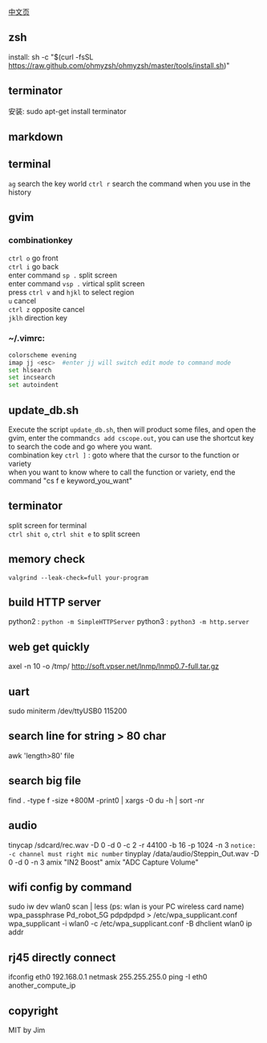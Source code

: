 [中文页](README_zh.md)  

## zsh
install: sh -c "$(curl -fsSL https://raw.github.com/ohmyzsh/ohmyzsh/master/tools/install.sh)"

## terminator
安装: sudo apt-get install terminator

## markdown 

## terminal 
`ag` search the key world 
`ctrl r` search the command when you use in the history 

## gvim 
### combinationkey 
`ctrl o` go front  
`ctrl i` go back  
enter command `sp .` split screen  
enter command `vsp .` virtical split screen  
press `ctrl v` and `hjkl` to select region  
`u` cancel  
`ctrl z` opposite cancel  
`jklh` direction key  

### ~/.vimrc: 
```bash 
colorscheme evening   
imap jj <esc>  #enter jj will switch edit mode to command mode  
set hlsearch  
set incsearch  
set autoindent  
```
## update_db.sh
Execute the script `update_db.sh`, then will product some files, and open the gvim, 
enter the command`cs add cscope.out`, you can use the shortcut key to search the 
code and go where you want.  
combination key `ctrl ]` : goto where that the cursor to the function or variety  
when you want to know where to call the function or variety, end the command 
"cs f e keyword_you_want"

## terminator 
split screen for terminal  
`ctrl shit o`, `ctrl shit e` to split screen 

## memory check  
`valgrind --leak-check=full your-program`  

## build HTTP server
python2 : `python -m SimpleHTTPServer`
python3 : `python3 -m http.server`

## web get quickly 
axel -n 10 -o /tmp/ http://soft.vpser.net/lnmp/lnmp0.7-full.tar.gz

## uart
sudo miniterm /dev/ttyUSB0 115200  

## search line for string  > 80 char
awk 'length>80' file

## search big file
find . -type f -size +800M  -print0 | xargs -0 du -h | sort -nr

## audio
tinycap /sdcard/rec.wav -D 0 -d 0 -c 2 -r 44100 -b 16 -p 1024 -n 3
`notice: -c channel must right mic number`
tinyplay /data/audio/Steppin_Out.wav   -D 0 -d 0  -n 3
amix "IN2 Boost"
amix "ADC Capture Volume"

## wifi config by command
sudo iw dev wlan0 scan | less (ps: wlan is your PC wireless card name) 
wpa_passphrase Pd_robot_5G pdpdpdpd >  /etc/wpa_supplicant.conf 
wpa_supplicant -i wlan0 -c /etc/wpa_supplicant.conf -B 
dhclient wlan0 
ip addr

## rj45 directly connect
ifconfig eth0 192.168.0.1 netmask 255.255.255.0
ping -I eth0 another_compute_ip

## copyright   
MIT by Jim
